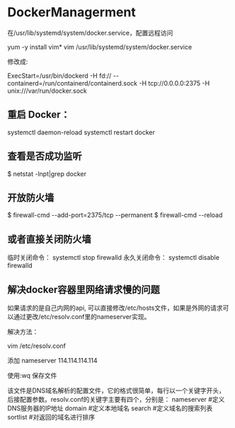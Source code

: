 # DockerManagerment


在/usr/lib/systemd/system/docker.service，配置远程访问

yum -y install vim*
vim /usr/lib/systemd/system/docker.service

修改成:

ExecStart=/usr/bin/dockerd -H fd:// --containerd=/run/containerd/containerd.sock -H tcp://0.0.0.0:2375 -H unix:///var/run/docker.sock


## 重启 Docker：
systemctl daemon-reload
systemctl restart docker 

## 查看是否成功监听
$ netstat -lnpt|grep docker

## 开放防火墙
$ firewall-cmd --add-port=2375/tcp --permanent
$ firewall-cmd --reload

## 或者直接关闭防火墙
 
临时关闭命令： systemctl stop firewalld
永久关闭命令： systemctl disable firewalld

## 解决docker容器里网络请求慢的问题
如果请求的是自己内网的api, 可以直接修改/etc/hosts文件，如果是外网的请求可以通过更改/etc/resolv.conf里的nameserver实现。

解决方法： 

vim /etc/resolv.conf

添加 nameserver 114.114.114.114

使用:wq 保存文件

该文件是DNS域名解析的配置文件，它的格式很简单，每行以一个关键字开头，后接配置参数。resolv.conf的关键字主要有四个，分别是：
nameserver   #定义DNS服务器的IP地址
domain       #定义本地域名
search       #定义域名的搜索列表
sortlist     #对返回的域名进行排序